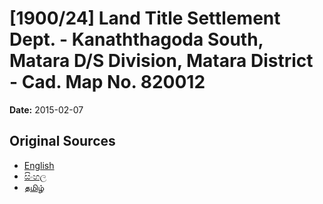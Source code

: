 # [1900/24] Land Title Settlement Dept. - Kanaththagoda South, Matara D/S Division, Matara District - Cad. Map No. 820012

**Date:** 2015-02-07

## Original Sources

- [English](https://documents.gov.lk/view/extra-gazettes/2015/2/1900-24_E.pdf)
- [සිංහල](https://documents.gov.lk/view/extra-gazettes/2015/2/1900-24_S.pdf)
- [தமிழ்](https://documents.gov.lk/view/extra-gazettes/2015/2/1900-24_T.pdf)
